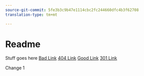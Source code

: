 ```yaml
---
source-git-commit: 5fe3b3c9b47e1114cbc2fc244660dfc4b3f62708
translation-type: tm+mt

---
```

# Readme


Stuff goes here
[Bad Link](http://www.aksjfasjkjahdfkjhakjhdfs.com)
[404 Link](https://www.google.com/flexitest)
[Good Link](https://www.google.com)
[301 Link](http://www.adobe.com/go/expl-services)

Change 1
